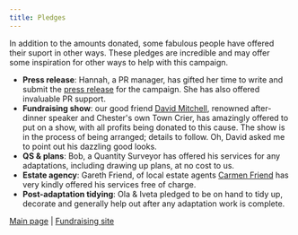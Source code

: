 ```yaml
---
title: Pledges
---
```


In addition to the amounts donated, some fabulous people have offered their
suport in other ways. These pledges are incredible and may offer some
inspiration for other ways to help with this campaign.

* **Press release**: Hannah, a PR manager, has gifted her time to write and
  submit the [press release](press) for the campaign. She has also offered
  invaluable PR support.
* **Fundraising show**: our good friend
  <a href="https://chestertowncriers.com/profile-david-mitchell/" target="_blank">David Mitchell</a>,
  renowned after-dinner speaker and Chester's own Town Crier, has amazingly
  offered to put on a show, with all profits being donated to this cause. The
  show is in the process of being arranged; details to follow. Oh, David asked
  me to point out his dazzling good looks.
* **QS &amp; plans**: Bob, a Quantity Surveyor has offered his services for any
  adaptations, including drawing up plans, at no cost to us.
* **Estate agency**: Gareth Friend, of local estate agents [Carmen Friend](https://www.carmanfriend.com/)
  has very kindly offered his services free of charge.
* **Post-adaptation tidying**: Ola & Iveta pledged to be on hand to tidy up,
  decorate and generally help out after any adaptation work is complete.

[Main page](/) | [Fundraising site](https://www.gofundme.com/f/a-home-for-mo)